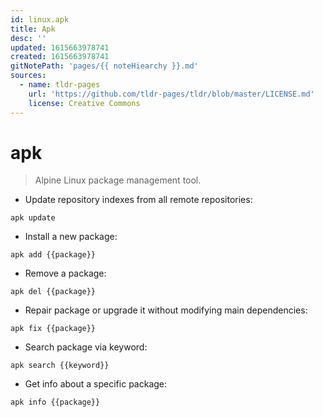```yaml
---
id: linux.apk
title: Apk
desc: ''
updated: 1615663978741
created: 1615663978741
gitNotePath: 'pages/{{ noteHiearchy }}.md'
sources:
  - name: tldr-pages
    url: 'https://github.com/tldr-pages/tldr/blob/master/LICENSE.md'
    license: Creative Commons
---
```

# apk

> Alpine Linux package management tool.

- Update repository indexes from all remote repositories:

`apk update`

- Install a new package:

`apk add {{package}}`

- Remove a package:

`apk del {{package}}`

- Repair package or upgrade it without modifying main dependencies:

`apk fix {{package}}`

- Search package via keyword:

`apk search {{keyword}}`

- Get info about a specific package:

`apk info {{package}}`


